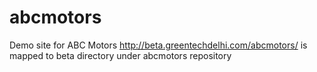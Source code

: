 # abcmotors
Demo site for ABC Motors 
http://beta.greentechdelhi.com/abcmotors/ is mapped to beta directory under abcmotors repository 
